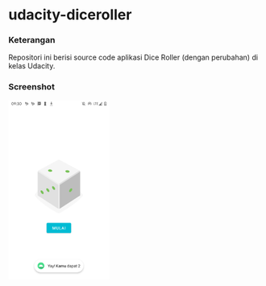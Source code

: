 # udacity-diceroller
### Keterangan
Repositori ini berisi source code aplikasi Dice Roller (dengan perubahan) di kelas Udacity.
### Screenshot
<img align="center" src="https://raw.githubusercontent.com/kodeaqua/udacity-diceroller/main/images.png" alt="screenshot" width="200" />


